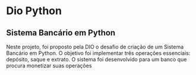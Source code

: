 # Dio Python
## Sistema Bancário em Python
Neste projeto, foi proposto pela DIO o desafio de criação de um Sistema Bancário em Python.
O objetivo foi implementar três operações essenciais: depósito, saque e extrato.
O sistema foi desenvolvido para um banco que procura monetizar suas operações
